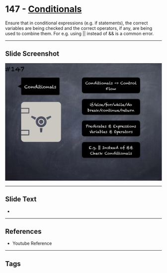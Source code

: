 # 147 - [Conditionals](Conditionals.md)
Ensure that in conditional expressions (e.g. if statements), the correct variables are being checked and the correct operators, if any, are being used to combine them. For e.g. using || instead of && is a common error.
___
## Slide Screenshot
![0147.png](../../images/pitfalls_and_best_practices201/147.png)
___
## Slide Text
- 
___
## References
- Youtube Reference
___
## Tags